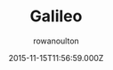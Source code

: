 ---
title: Galileo
github: https://github.com/rowanoulton/galileo-theme
demo: https://travelog.io
author: rowanoulton
ssg:
  - Jekyll
cms:
  - No Cms
date: 2015-11-15T11:56:59.000Z
description: Another damn theme for Jekyll
stale: true
disabled_reason: demo url not found
disabled: true
---